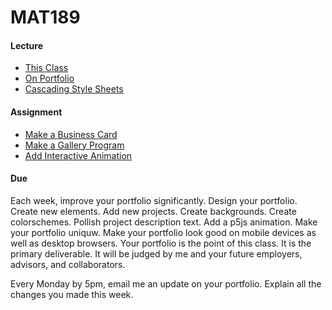 # MAT189

#### Lecture

- [This Class](lecture/This-Class.md)
- [On Portfolio](lecture/On-Portfolio.md)
- [Cascading Style Sheets](lecture/Cascading-Style-Sheets.md)


#### Assignment

- [Make a Business Card](assignment/Make-a-Business-Card.md)
- [Make a Gallery Program](assignment/Make-a-Gallery-Program.md)
- [Add Interactive Animation](assignment/Add-Interactive-Animation.md)

#### Due

Each week, improve your portfolio significantly. Design your portfolio. Create new elements. Add new projects. Create backgrounds. Create colorschemes. Pollish project description text. Add a p5js animation. Make your portfolio uniquw. Make your portfolio look good on mobile devices as well as desktop browsers. Your portfolio is the point of this class. It is the primary deliverable. It will be judged by me and your future employers, advisors, and collaborators.

Every Monday by 5pm, email me an update on your portfolio. Explain all the changes you made this week.
